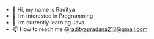 - 👋 Hi, my name is Raditya
- 👀 I’m interested in Programming
- 🌱 I’m currently learning Java
- 📫 How to reach me @radityapradana213@gmail.com

<!---
rdtyprdn/rdtyprdn is a ✨ special ✨ repository because its `README.md` (this file) appears on your GitHub profile.
You can click the Preview link to take a look at your changes.
--->

